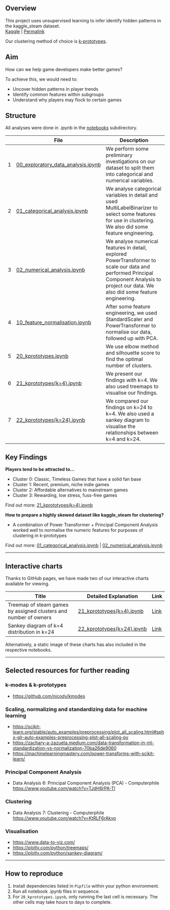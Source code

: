 ## Overview

This project uses unsupervised learning to infer identify hidden patterns in the kaggle_steam dataset.  
 [Kaggle](https://www.kaggle.com/datasets/nikdavis/steam-store-games) | [Permalink](https://github.com/rxEckT/usg/blob/9d5377ae47314128a050e9b257ea01c5a4eb3575/data/01_raw/kaggle_steam.csv)

Our clustering method of choice is [k-prototypes](https://github.com/nicodv/kmodes).

## Aim
How can we help game developers make better games?

To achieve this, we would need to:
- Uncover hidden patterns in player trends
- Identify common features within subgroups
- Understand why players may flock to certain games

## Structure

All analyses were done in .ipynb in the [notebooks](/notebooks) subdirectory.

| |File|Description|
|-|----|-----------|
|1|[00_exploratory_data_analysis.ipynb](/notebooks/00_exploratory_data_analysis.ipynb)|We perform some preliminary investigations on our dataset to split them into categorical and numerical variables.|
|2|[01_categorical_analysis.ipynb](/notebooks/01_categorical_analysis.ipynb)|We analyse categorical variables in detail and used MultiLabelBinarizer to select some features for use in clustering. We also did some feature engineering.|
|3|[02_numerical_analysis.ipynb](/notebooks/02_numerical_analysis.ipynb)|We analyse numerical features in detail, explored PowerTransformer to scale our data and performed Principal Component Analysis to project our data. We also did some feature engineering.|
|4|[10_feature_normalisation.ipynb](/notebooks/10_feature_normalisation.ipynb)|After some feature engineering, we used StandardScaler and PowerTransformer to normalise our data, followed up with PCA.|
|5|[20_kprototypes.ipynb](/notebooks/20_kprototypes.ipynb)|We use elbow method and silhouette score to find the optimal number of clusters.|
|6|[21_kprototypes(k=4).ipynb](/notebooks/21_kprototypes(k%3D4).ipynb)|We present our findings with k=4. We also used treemaps to visualise our findings.|
|7|[22_kprototypes(k=24).ipynb](/notebooks/22_kprototypes(k%3D24).ipynb)|We compared our findings on k=24 to k=4. We also used a sankey diagram to visualise the relationships between k=4 and k=24.|

## Key Findings
**Players tend to be attracted to...**

- Cluster 0: Classic, Timeless Games that have a solid fan base
- Cluster 1: Recent, premium, niche indie games
- Cluster 2: Affordable alternatives to mainstream games
- Cluster 3: Rewarding, low stress, fuss-free games

Find out more: [21_kprototypes(k=4).ipynb](/notebooks/21_kprototypes(k%3D4).ipynb)

**How to prepare a highly skewed dataset like kaggle_steam for clustering?**
- A combination of Power Transformer + Principal Component Analysis worked well to normalise the numeric features for purposes of clustering in k-prototypes

Find out more: [01_categorical_analysis.ipynb](/notebooks/01_categorical_analysis.ipynb) | [02_numerical_analysis.ipynb](/notebooks/02_numerical_analysis.ipynb)

---

## Interactive charts
Thanks to GitHub pages, we have made two of our interactive charts available for viewing.

|Title|Detailed Explanation|Link|
|-----|--------------------|----|
|Treemap of steam games by assigned clusters and number of owners|[21_kprototypes(k=4).ipynb](/notebooks/21_kprototypes(k%3D4).ipynb)|[Link](https://rxeckt.github.io/usg/images/21/1.html)|
|Sankey diagram of k=4 distribution in k=24|[22_kprototypes(k=24).ipynb](/notebooks/22_kprototypes(k%3D24).ipynb)|[Link](https://rxeckt.github.io/usg/images/22/2.html)|

Alternatively, a static image of these charts has also included in the respective notebooks.

---

## Selected resources for further reading
### k-modes & k-prototypes
- https://github.com/nicodv/kmodes
### Scaling, normalizing and standardizing data for machine learning
- https://scikit-learn.org/stable/auto_examples/preprocessing/plot_all_scaling.html#sphx-glr-auto-examples-preprocessing-plot-all-scaling-py
- https://zachary-a-zazueta.medium.com/data-transformation-in-ml-standardization-vs-normalization-70ba26de9060
- https://machinelearningmastery.com/power-transforms-with-scikit-learn/
### Principal Component Analysis
- Data Analysis 6: Principal Component Analysis (PCA) - Computerphile https://www.youtube.com/watch?v=TJdH6rPA-TI
### Clustering
- Data Analysis 7: Clustering - Computerphile
 https://www.youtube.com/watch?v=KtRLF6rAkyo
### Visualisation
- https://www.data-to-viz.com/
- https://plotly.com/python/treemaps/
- https://plotly.com/python/sankey-diagram/

---

## How to reproduce

1. Install dependencies listed in `Pipfile` within your python environment.
2. Run all notebook .ipynb files in sequence.
3. For `20_kprototypes.ipynb`, only running the last cell is necessary. The other cells may take hours to days to complete.
